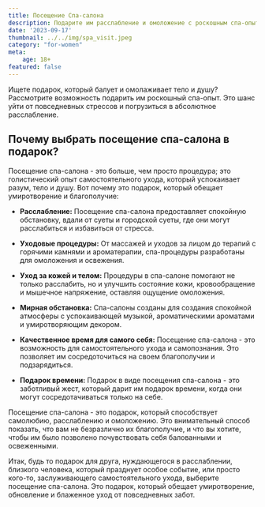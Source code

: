 ```yaml
---
title: Посещение Спа-салона
description: Подарите им расслабление и омоложение с роскошным спа-опытом.
date: '2023-09-17'
thumbnail: ../../img/spa_visit.jpeg
category: "for-women"
meta:
    age: 18+
featured: false
---
```

Ищете подарок, который балует и омолаживает тело и душу? Рассмотрите возможность подарить им роскошный спа-опыт. Это шанс уйти от повседневных стрессов и погрузиться в абсолютное расслабление.

## Почему выбрать посещение спа-салона в подарок?

Посещение спа-салона - это больше, чем просто процедура; это голистический опыт самостоятельного ухода, который успокаивает разум, тело и душу. Вот почему это подарок, который обещает умиротворение и благополучие:

- **Расслабление:** Посещение спа-салона предоставляет спокойную обстановку, вдали от суеты и городской суеты, где они могут расслабиться и избавиться от стресса.

- **Уходовые процедуры:** От массажей и уходов за лицом до терапий с горячими камнями и ароматерапии, спа-процедуры разработаны для омоложения и освежения.

- **Уход за кожей и телом:** Процедуры в спа-салоне помогают не только расслабить, но и улучшить состояние кожи, кровообращение и мышечное напряжение, оставляя ощущение омоложения.

- **Мирная обстановка:** Спа-салоны созданы для создания спокойной атмосферы с успокаивающей музыкой, ароматическими ароматами и умиротворяющим декором.

- **Качественное время для самого себя:** Посещение спа-салона - это возможность для самостоятельного ухода и самопознания. Это позволяет им сосредоточиться на своем благополучии и подзарядиться.

- **Подарок времени:** Подарок в виде посещения спа-салона - это заботливый жест, который дарит им подарок времени, когда они могут сосредотачиваться только на себе.

Посещение спа-салона - это подарок, который способствует самолюбию, расслаблению и омоложению. Это внимательный способ показать, что вам не безразлично их благополучие, и что вы хотите, чтобы им было позволено почувствовать себя балованными и освеженными.

Итак, будь то подарок для друга, нуждающегося в расслаблении, близкого человека, который празднует особое событие, или просто кого-то, заслуживающего самостоятельного ухода, выберите посещение спа-салона. Это подарок, который обещает умиротворение, обновление и блаженное уход от повседневных забот.
